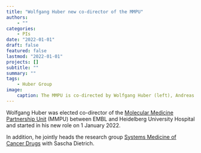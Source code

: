 ```yaml
---
title: "Wolfgang Huber new co-director of the MMPU"
authors:
    - ""
categories:
    - PIs
date: "2022-01-01"
draft: false
featured: false
lastmod: "2022-01-01"
projects: []
subtitle: ""
summary: ""
tags:
    - Huber Group
image:
    caption: The MMPU is co-directed by Wolfgang Huber (left), Andreas Kulozik (middle), and Matthias Hentze (right).
---
```


Wolfgang Huber was elected co-director of the [Molecular Medicine Partnership Unit](https://www.embl.org/about/info/mmpu/) (MMPU) between EMBL and Heidelberg University Hospital and started in his new role on 1 January 2022.

In addition, he jointly heads the research group [Systems Medicine of Cancer Drugs](https://www.embl.org/about/info/mmpu/research-groups/systems-medicine-of-cancer-drugs/) with Sascha Dietrich. 
